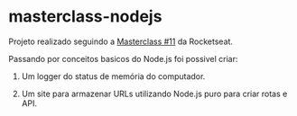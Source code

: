 # masterclass-nodejs

Projeto realizado seguindo a <a href="https://www.youtube.com/watch?v=DiXbJL3iWVs">Masterclass #11</a> da Rocketseat.

Passando por conceitos basicos do Node.js foi possivel criar:

1. Um logger do status de memória do computador.

2. Um site para armazenar URLs utilizando Node.js puro para criar rotas e API.
